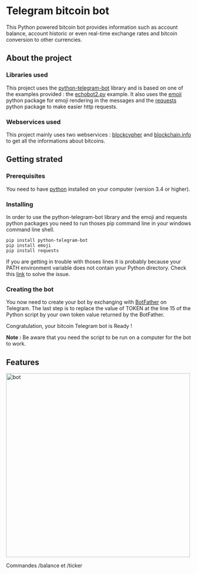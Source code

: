 # Telegram bitcoin bot

This Python powered bitcoin bot provides information such as account balance, account historic or even real-time exchange rates and bitcoin conversion to other currencies.

## About the project

### Libraries used

This project uses the [python-telegram-bot](https://github.com/python-telegram-bot/python-telegram-bot) library and is based on one of the examples provided : the [echobot2.py](https://github.com/python-telegram-bot/python-telegram-bot/blob/master/examples/echobot2.py) example.
It also uses the [emoji](https://pypi.python.org/pypi/emoji/) python package for emoji rendering in the messages and the [requests](http://docs.python-requests.org/en/master/) python package to make easier http requests.

### Webservices used

This project mainly uses two webservices : [blockcypher](https://www.blockcypher.com/dev/bitcoin/) and [blockchain.info](https://blockchain.info/api/exchange_rates_api) to get all the informations about bitcoins.

## Getting strated

### Prerequisites

You need to have [python](https://www.python.org/downloads/) installed on your computer (version 3.4 or higher).

### Installing

In order to use the python-telegram-bot library and the emoji and requests python packages you need to run thoses pip command line in your windows command line shell.
```
pip install python-telegram-bot
pip install emoji
pip install requests
```
If you are getting in trouble with thoses lines it is probably because your PATH environment variable does not contain your Python directory. Check this [link](http://stackoverflow.com/questions/3701646/how-to-add-to-the-pythonpath-in-windows-7) to solve the issue.

### Creating the bot

You now need to create your bot by exchanging with [BotFather](https://core.telegram.org/bots#6-botfather) on Telegram.
The last step is to replace the value of TOKEN at the line 15 of the Python script by your own token value returned by the BotFather.

Congratulation, your bitcoin Telegram bot is Ready !

<b>Note :</b> Be aware that you need the script to be run on a computer for the bot to work.

## Features

<div class="col-md-6 col-lg-4">
                                    <img src="../sreenshot/bot.png" alt="bot" height="500" class="img-rounded" />
                                    <p>Commandes /balance et /ticker</p>
                                </div>
